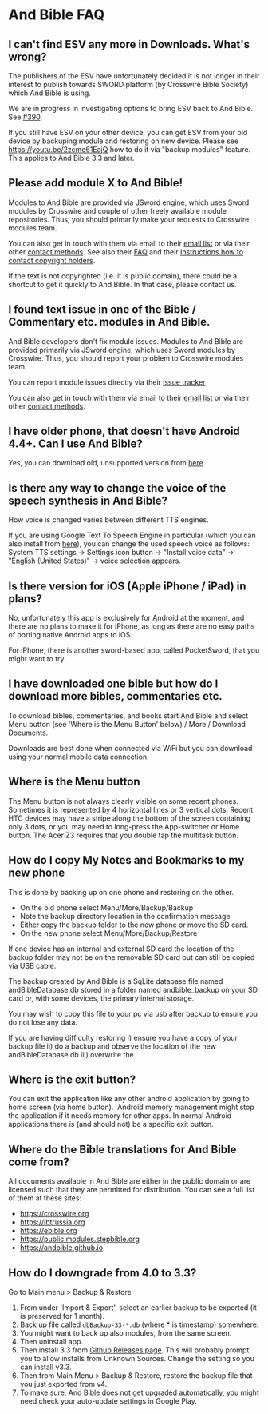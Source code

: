 # And Bible FAQ #

## I can't find ESV any more in Downloads. What's wrong?

The publishers of the ESV have unfortunately decided it is not longer in their interest to publish towards SWORD platform (by Crosswire Bible Society) which And Bible is using.

We are in progress in investigating options to bring ESV back to And Bible. See [#390](https://github.com/AndBible/and-bible/issues/390).

If you still have ESV on your other device, you can get ESV from your old device by backuping module and
restoring on new device. Please see https://youtu.be/2zcme61EajQ how to do it via "backup modules" feature.
This applies to And Bible 3.3 and later.

## Please add module X to And Bible!

Modules to And Bible are provided via JSword engine, which uses Sword modules by Crosswire and couple
of other freely available module repositories. Thus, you should primarily make your requests to Crosswire modules team.

You can also get in touch with them via email to their [email list](https://www.crosswire.org/mailman/listinfo/sword-devel) or via their other [contact methods](http://crosswire.org/contact/). See also their [FAQ](https://wiki.crosswire.org/EnduserFAQ) and their [
Instructions how to contact copyright holders](https://wiki.crosswire.org/Copyright).

If the text is not copyrighted (i.e. it is public domain), there could be a shortcut to get it quickly to 
And Bible. In that case, please contact us. 

## I found text issue in one of the Bible / Commentary etc. modules in And Bible. 

And Bible developers don't fix module issues. Modules to And Bible are provided primarily
via JSword engine, which uses Sword modules by Crosswire. Thus, you should report your problem 
to Crosswire modules team.

You can report module issues directly via their [issue tracker](https://tracker.crosswire.org/projects/MOD/)

You can also get in touch with them via email to their [email list](https://www.crosswire.org/mailman/listinfo/sword-devel) or via their other [contact methods](http://crosswire.org/contact/).


## I have older phone, that doesn't have Android 4.4+. Can I use And Bible?

Yes, you can download old, unsupported version from [here](https://github.com/AndBible/and-bible/releases/tag/build-02.09.05).

## Is there any way to change the voice of the speech synthesis in And Bible?

How voice is changed varies between different TTS engines. 

If you are using Google Text To Speech Engine in particular (which you can also install from [here](https://play.google.com/store/apps/details?id=com.google.android.tts)),  you can change the used speech voice as follows: System TTS settings -> Settings icon button -> "Install voice data" -> "English (United States)" -> voice selection appears.

## Is there version for iOS (Apple iPhone / iPad) in plans?

No, unfortunately this app is exclusively for Android at the moment, and there are no 
plans to make it for iPhone, as long as there are no easy paths of porting native Android
apps to iOS.

For iPhone, there is another sword-based app, called PocketSword, that you might want to try. 

## I have downloaded one bible but how do I download more bibles, commentaries etc. ##

To download bibles, commentaries, and books start And Bible and select Menu button (see 'Where is the Menu Button' below) / More / Download Documents.

Downloads are best done when connected via WiFi but you can download using your normal mobile data connection.

## Where is the Menu button ##

The Menu button is not always clearly visible on some recent phones.  Sometimes it is represented by 4 horizontal lines or 3 vertical dots.  Recent HTC devices may have a stripe along the bottom of the screen containing only 3 dots, or you may need to long-press the App-switcher or Home button.  The Acer Z3 requires that you double tap the multitask button.

## How do I copy My Notes and Bookmarks to my new phone ##

This is done by backing up on one phone and restoring on the other.
  * On the old phone select Menu/More/Backup/Backup
  * Note the backup directory location in the confirmation message
  * Either copy the backup folder to the new phone or move the SD card.
  * On the new phone select Menu/More/Backup/Restore

If one device has an internal and external SD card the location of the backup folder may not be on the removable SD card but can still be copied via USB cable.

The backup created by And Bible is a SqLite database file named andBibleDatabase.db stored in a folder named andbible\_backup on your SD card or, with some devices, the primary internal storage.

You may wish to copy this file to your pc via usb after backup to ensure you do not lose any data.

If you are having difficulty restoring i) ensure you have a copy of your backup file ii) do a backup and observe the location of the new andBibleDatabase.db iii) overwrite the 

## Where is the exit button?

You can exit the application like any other android application by going to home screen (via home button). 
Android memory management might stop the application if it needs memory for other apps. In normal Android applications
there is (and should not) be a specific exit button.

## Where do the Bible translations for And Bible come from?

All documents available in And Bible are either in the public domain or are licensed such that they are permitted for distribution. You can see a full list of them at these sites:
* https://crosswire.org
* https://ibtrussia.org
* https://ebible.org
* https://public.modules.stepbible.org
* https://andbible.github.io

## How do I downgrade from 4.0 to 3.3?

Go to Main menu > Backup & Restore

1. From under 'Import & Export', select an earlier backup to be exported (it is preserved for 1 month). 
2. Back up file called `dbBackup-33-*.db` (where * is timestamp) somewhere. 
3. You might want to back up also modules, from the same screen.
4. Then uninstall app. 
5. Then install 3.3 from [Github Releases page](https://github.com/AndBible/and-bible/releases/tag/production-400). This will probably prompt you to allow installs from Unknown Sources. Change the setting so you can install v3.3.
6. Then from Main Menu > Backup & Restore, restore the backup file that you just exported from v4.
7. To make sure, And Bible does not get upgraded automatically, you might need check your auto-update settings in Google Play. 